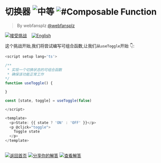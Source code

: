 <!--info-header-start--><h1>切换器 <img src="https://img.shields.io/badge/-%E4%B8%AD%E7%AD%89-d9901a" alt="中等"/> <img src="https://img.shields.io/badge/-%23Composable%20Function-999" alt="#Composable Function"/></h1><blockquote><p>By webfansplz <a href="https://github.com/webfansplz" target="_blank">@webfansplz</a></p></blockquote><p><a href="https://sfc.vuejs.org/#eyJBcHAudnVlIjoiPHNjcmlwdCBzZXR1cCBsYW5nPSd0cyc+XG5cbi8qKlxuICogSW1wbGVtZW50IGEgY29tcG9zYWJsZSBmdW5jdGlvbiB0aGF0IHRvZ2dsZSBzdGF0ZVxuICogTWFrZSB0aGUgZnVuY3Rpb24gd29yayBmaW5lXG4qL1xuZnVuY3Rpb24gdXNlVG9nZ2xlKCkge1xuXG59XG5cbmNvbnN0IFtzdGF0ZSwgdG9nZ2xlXSA9IHVzZVRvZ2dsZShmYWxzZSlcblxuPC9zY3JpcHQ+XG5cbjx0ZW1wbGF0ZT5cbiAgPHA+U3RhdGU6IHt7IHN0YXRlID8gJ09OJyA6ICdPRkYnIH19PC9wPlxuICA8cCBAY2xpY2s9XCJ0b2dnbGVcIj5cbiAgICBUb2dnbGUgc3RhdGVcbiAgPC9wPlxuPC90ZW1wbGF0ZT5cbiJ9" target="_blank"><img src="https://img.shields.io/badge/-%E6%8E%A5%E5%8F%97%E6%8C%91%E6%88%98-213547?logo=vue.js&logoColor=42b883" alt="接受挑战"/></a> &nbsp;&nbsp;&nbsp;<a href="./README.md" target="_blank"><img src="https://img.shields.io/badge/-English-gray" alt="English"/></a> </p><!--info-header-end-->


这个挑战开始,我们将尝试编写可组合函数,让我们从`useToggle`开始 👇:

```ts
<script setup lang='ts'>

/**
 * 实现一个切换状态的可组合函数
 * 确保该功能正常工作
*/
function useToggle() {

}

const [state, toggle] = useToggle(false)

</script>

<template>
  <p>State: {{ state ? 'ON' : 'OFF' }}</p>
  <p @click="toggle">
    Toggle state
  </p>
</template>

```
<!--info-footer-start--><br><a href="../../README.zh-CN.md" target="_blank"><img src="https://img.shields.io/badge/-%E8%BF%94%E5%9B%9E%E9%A6%96%E9%A1%B5-grey" alt="返回首页"/></a> <a href="https://github.com/webfansplz/vuejs-challenges/issues/new?labels=answer,zh-CN&template=1-answer.zh-CN.md&title=15%20-%20%E5%88%87%E6%8D%A2%E5%99%A8" target="_blank"><img src="https://img.shields.io/badge/-%E5%88%86%E4%BA%AB%E4%BD%A0%E7%9A%84%E8%A7%A3%E7%AD%94-teal" alt="分享你的解答"/></a> <a href="https://github.com/webfansplz/vuejs-challenges/issues?q=label%3A15+label%3Aanswer" target="_blank"><img src="https://img.shields.io/badge/-%E6%9F%A5%E7%9C%8B%E8%A7%A3%E7%AD%94-de5a77?logo=awesome-lists&logoColor=white" alt="查看解答"/></a> <!--info-footer-end-->
